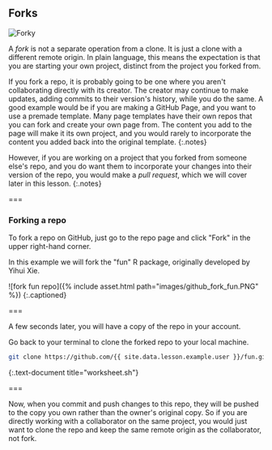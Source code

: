 ---
---

## Forks

![Forky](assets/images/forky.jpg)

A *fork* is not a separate operation from a clone. It is just a clone with a different remote origin. 
In plain language, this means the expectation is that you are starting your own project, distinct from
the project you forked from.

If you fork a repo, it is probably going to be one where you aren't collaborating directly with its creator. The creator may
continue to make updates, adding commits to their version's history, while you do the same. A good example would be if you are
making a GitHub Page, and you want to use a premade template. Many page templates have their own repos that you can fork and
create your own page from. The content you add to the page will make it its own project, and you would rarely to incorporate the content you added back into the original template.
{:.notes}

However, if you are working on a project that you forked from someone else's repo, and you do
want them to incorporate your changes into their version of the repo, you would make a 
*pull request*, which we will cover later in this lesson.
{:.notes}

===

### Forking a repo

To fork a repo on GitHub, just go to the repo page and click "Fork" in the upper right-hand corner.

In this example we will fork the "fun" R package, originally developed by Yihui Xie.

![fork fun repo]({% include asset.html path="images/github_fork_fun.PNG" %})
{:.captioned}

===

A few seconds later, you will have a copy of the repo in your account.

Go back to your terminal to clone the forked repo to your local machine.

~~~bash
git clone https://github.com/{{ site.data.lesson.example.user }}/fun.git
~~~
{:.text-document title="worksheet.sh"}

===

Now, when you commit and push changes to this repo, they will be pushed to the copy you
own rather than the owner's original copy. So if you are directly working with
a collaborator on the same project, you would just want to clone the repo and 
keep the same remote origin as the collaborator, not fork.
